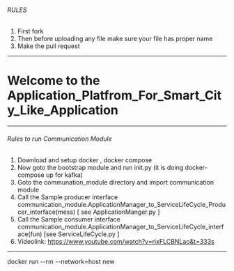 ###### RULES 

1. First fork
2. Then before uploading any file make sure your file has proper name
3. Make the pull request
--------------------------------------------------------------------------------------------------------------------------------

# Welcome to the Application_Platfrom_For_Smart_City_Like_Application 

-------------------------------------------------------------------------------------------------------------------------------
###### Rules to run Communication Module
1. Download and setup docker , docker compose
2. Now goto the bootstrap module and run init.py (it is doing docker-compose up for kafka)
3. Goto the communation_module directory and import communication module
4. Call the Sample producer interface
     communication_module.ApplicationManager_to_ServiceLifeCycle_Producer_interface(mess) [ see ApplicationManger.py ]
5. Call the Sample consumer interface
   communication_module.ApplicationManager_to_ServiceLifeCycle_interface(fun) [see ServiceLifeCycle.py ]
6. Videolink: https://www.youtube.com/watch?v=rixFLCBNLao&t=333s
--------------------------------------------------------------------------------------------------------------------------------


docker run --rm --network=host new
